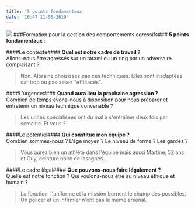 ```yaml
---
title: '5 points fondamentaux'
date: '16:47 11-06-2019'
---
```


![](http://yoursafety.training/images/articles/5-points.png)
###Formation pour la gestion des comportements agressifs###
**5 points fondamentaux** :

####Le contexte####
**Quel est notre cadre de travail ?**<br> 
Allons-nous être agressés sur un tatami ou un ring par un adversaire complaisant ?
> Non. Alors ne choisissez pas ces techniques. Elles sont inadaptées car trop ou pas assez "efficaces".

####L’urgence#### 
**Quand aura lieu la prochaine agression ?**<br>
Combien de temps avons-nous à disposition pour nous préparer et entretenir un niveau technique convenable ?
> Les unités spécialisées ont du mal à s'entraîner deux fois par semaine. Et vous ?

####Le potentiel#### 
**Qui constitue mon équipe ?**<br>
Combien sommes-nous ? L’âge moyen ? Le niveau de forme ? Les gardes ?
> Vous aurez bien un athlète dans l'équipe mais aussi Martine, 52 ans et Guy, ceinture noire de lasagnes...

####Le cadre légal####
**Que pouvons-nous faire légalement ?**<br>
Quelle est notre fonction ? Qui voulons-nous être au niveau éthique et humain ?
> La fonction, l'uniforme et la mission bornent le champ des possibles. Un policer et un infirmier n'ont pas le même arsenal.